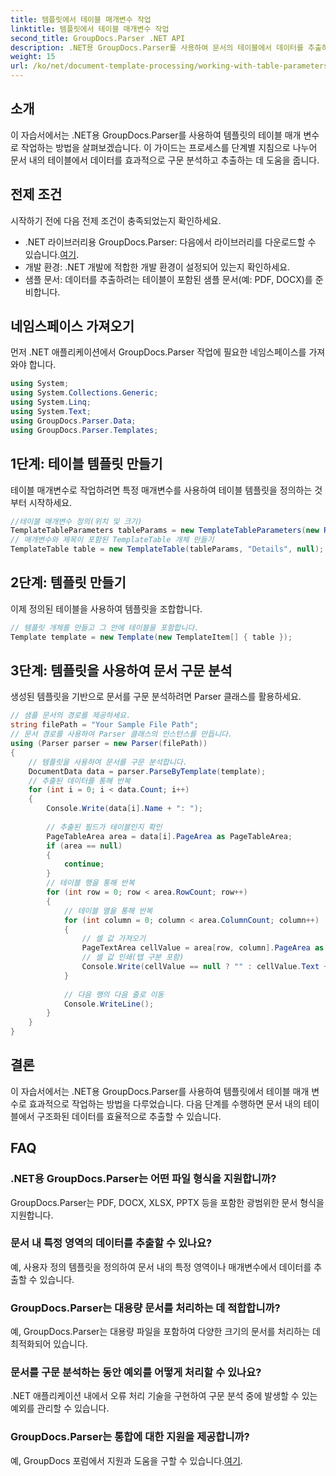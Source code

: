 ```yaml
---
title: 템플릿에서 테이블 매개변수 작업
linktitle: 템플릿에서 테이블 매개변수 작업
second_title: GroupDocs.Parser .NET API
description: .NET용 GroupDocs.Parser를 사용하여 문서의 테이블에서 데이터를 추출하는 방법을 알아보세요. 테이블 매개변수 사용에 대한 단계별 가이드입니다.
weight: 15
url: /ko/net/document-template-processing/working-with-table-parameters-in-templates/
---
```

## 소개
이 자습서에서는 .NET용 GroupDocs.Parser를 사용하여 템플릿의 테이블 매개 변수로 작업하는 방법을 살펴보겠습니다. 이 가이드는 프로세스를 단계별 지침으로 나누어 문서 내의 테이블에서 데이터를 효과적으로 구문 분석하고 추출하는 데 도움을 줍니다.
## 전제 조건
시작하기 전에 다음 전제 조건이 충족되었는지 확인하세요.
-  .NET 라이브러리용 GroupDocs.Parser: 다음에서 라이브러리를 다운로드할 수 있습니다.[여기](https://releases.groupdocs.com/parser/net/).
- 개발 환경: .NET 개발에 적합한 개발 환경이 설정되어 있는지 확인하세요.
- 샘플 문서: 데이터를 추출하려는 테이블이 포함된 샘플 문서(예: PDF, DOCX)를 준비합니다.

## 네임스페이스 가져오기
먼저 .NET 애플리케이션에서 GroupDocs.Parser 작업에 필요한 네임스페이스를 가져와야 합니다.
```csharp
using System;
using System.Collections.Generic;
using System.Linq;
using System.Text;
using GroupDocs.Parser.Data;
using GroupDocs.Parser.Templates;
```
## 1단계: 테이블 템플릿 만들기
테이블 매개변수로 작업하려면 특정 매개변수를 사용하여 테이블 템플릿을 정의하는 것부터 시작하세요.
```csharp
//테이블 매개변수 정의(위치 및 크기)
TemplateTableParameters tableParams = new TemplateTableParameters(new Rectangle(new Point(35, 320), new Size(530, 55)), null);
// 매개변수와 제목이 포함된 TemplateTable 개체 만들기
TemplateTable table = new TemplateTable(tableParams, "Details", null);
```
## 2단계: 템플릿 만들기
이제 정의된 테이블을 사용하여 템플릿을 조합합니다.
```csharp
// 템플릿 개체를 만들고 그 안에 테이블을 포함합니다.
Template template = new Template(new TemplateItem[] { table });
```
## 3단계: 템플릿을 사용하여 문서 구문 분석
생성된 템플릿을 기반으로 문서를 구문 분석하려면 Parser 클래스를 활용하세요.
```csharp
// 샘플 문서의 경로를 제공하세요.
string filePath = "Your Sample File Path";
// 문서 경로를 사용하여 Parser 클래스의 인스턴스를 만듭니다.
using (Parser parser = new Parser(filePath))
{
    // 템플릿을 사용하여 문서를 구문 분석합니다.
    DocumentData data = parser.ParseByTemplate(template);
    // 추출된 데이터를 통해 반복
    for (int i = 0; i < data.Count; i++)
    {
        Console.Write(data[i].Name + ": ");
        
        // 추출된 필드가 테이블인지 확인
        PageTableArea area = data[i].PageArea as PageTableArea;
        if (area == null)
        {
            continue;
        }
        // 테이블 행을 통해 반복
        for (int row = 0; row < area.RowCount; row++)
        {
            // 테이블 열을 통해 반복
            for (int column = 0; column < area.ColumnCount; column++)
            {
                // 셀 값 가져오기
                PageTextArea cellValue = area[row, column].PageArea as PageTextArea;
                // 셀 값 인쇄(탭 구분 포함)
                Console.Write(cellValue == null ? "" : cellValue.Text + "\t");
            }
            
            // 다음 행의 다음 줄로 이동
            Console.WriteLine();
        }
    }
}
```

## 결론
이 자습서에서는 .NET용 GroupDocs.Parser를 사용하여 템플릿에서 테이블 매개 변수로 효과적으로 작업하는 방법을 다루었습니다. 다음 단계를 수행하면 문서 내의 테이블에서 구조화된 데이터를 효율적으로 추출할 수 있습니다.

## FAQ
### .NET용 GroupDocs.Parser는 어떤 파일 형식을 지원합니까?
GroupDocs.Parser는 PDF, DOCX, XLSX, PPTX 등을 포함한 광범위한 문서 형식을 지원합니다.
### 문서 내 특정 영역의 데이터를 추출할 수 있나요?
예, 사용자 정의 템플릿을 정의하여 문서 내의 특정 영역이나 매개변수에서 데이터를 추출할 수 있습니다.
### GroupDocs.Parser는 대용량 문서를 처리하는 데 적합합니까?
예, GroupDocs.Parser는 대용량 파일을 포함하여 다양한 크기의 문서를 처리하는 데 최적화되어 있습니다.
### 문서를 구문 분석하는 동안 예외를 어떻게 처리할 수 있나요?
.NET 애플리케이션 내에서 오류 처리 기술을 구현하여 구문 분석 중에 발생할 수 있는 예외를 관리할 수 있습니다.
### GroupDocs.Parser는 통합에 대한 지원을 제공합니까?
 예, GroupDocs 포럼에서 지원과 도움을 구할 수 있습니다.[여기](https://forum.groupdocs.com/c/parser/17).